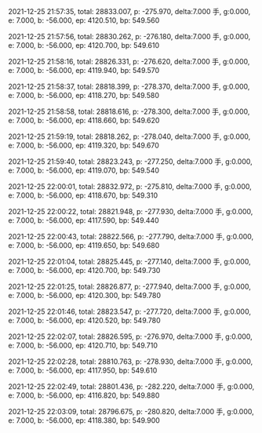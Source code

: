 2021-12-25 21:57:35, total: 28833.007, p: -275.970, delta:7.000 手, g:0.000, e: 7.000, b: -56.000, ep: 4120.510, bp: 549.560

2021-12-25 21:57:56, total: 28830.262, p: -276.180, delta:7.000 手, g:0.000, e: 7.000, b: -56.000, ep: 4120.700, bp: 549.610

2021-12-25 21:58:16, total: 28826.331, p: -276.620, delta:7.000 手, g:0.000, e: 7.000, b: -56.000, ep: 4119.940, bp: 549.570

2021-12-25 21:58:37, total: 28818.399, p: -278.370, delta:7.000 手, g:0.000, e: 7.000, b: -56.000, ep: 4118.270, bp: 549.580

2021-12-25 21:58:58, total: 28818.616, p: -278.300, delta:7.000 手, g:0.000, e: 7.000, b: -56.000, ep: 4118.660, bp: 549.620

2021-12-25 21:59:19, total: 28818.262, p: -278.040, delta:7.000 手, g:0.000, e: 7.000, b: -56.000, ep: 4119.320, bp: 549.670

2021-12-25 21:59:40, total: 28823.243, p: -277.250, delta:7.000 手, g:0.000, e: 7.000, b: -56.000, ep: 4119.070, bp: 549.540

2021-12-25 22:00:01, total: 28832.972, p: -275.810, delta:7.000 手, g:0.000, e: 7.000, b: -56.000, ep: 4118.670, bp: 549.310

2021-12-25 22:00:22, total: 28821.948, p: -277.930, delta:7.000 手, g:0.000, e: 7.000, b: -56.000, ep: 4117.590, bp: 549.440

2021-12-25 22:00:43, total: 28822.566, p: -277.790, delta:7.000 手, g:0.000, e: 7.000, b: -56.000, ep: 4119.650, bp: 549.680

2021-12-25 22:01:04, total: 28825.445, p: -277.140, delta:7.000 手, g:0.000, e: 7.000, b: -56.000, ep: 4120.700, bp: 549.730

2021-12-25 22:01:25, total: 28826.877, p: -277.940, delta:7.000 手, g:0.000, e: 7.000, b: -56.000, ep: 4120.300, bp: 549.780

2021-12-25 22:01:46, total: 28823.547, p: -277.720, delta:7.000 手, g:0.000, e: 7.000, b: -56.000, ep: 4120.520, bp: 549.780

2021-12-25 22:02:07, total: 28826.595, p: -276.970, delta:7.000 手, g:0.000, e: 7.000, b: -56.000, ep: 4120.710, bp: 549.710

2021-12-25 22:02:28, total: 28810.763, p: -278.930, delta:7.000 手, g:0.000, e: 7.000, b: -56.000, ep: 4117.950, bp: 549.610

2021-12-25 22:02:49, total: 28801.436, p: -282.220, delta:7.000 手, g:0.000, e: 7.000, b: -56.000, ep: 4116.820, bp: 549.880

2021-12-25 22:03:09, total: 28796.675, p: -280.820, delta:7.000 手, g:0.000, e: 7.000, b: -56.000, ep: 4118.380, bp: 549.900